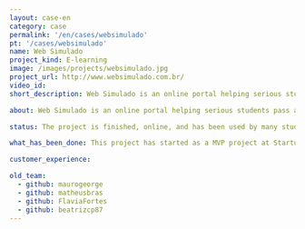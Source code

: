 ```yaml
---
layout: case-en
category: case
permalink: '/en/cases/websimulado'
pt: '/cases/websimulado'
name: Web Simulado
project_kind: E-learning
image: /images/projects/websimulado.jpg
project_url: http://www.websimulado.com.br/
video_id:
short_description: Web Simulado is an online portal helping serious students pass admission exams for Brazilian public school and public services. It offers real-life simulations with timed exams, scoring and rankings. At the end there are recommendations that informs where you can improve.

about: Web Simulado is an online portal helping serious students pass admission exams for Brazilian public school and public services. It offers real-life simulations with timed exams, scoring and rankings. At the end there are recommendations that informs where you can improve.

status: The project is finished, online, and has been used by many students.

what_has_been_done: This project has started as a MVP project at Startup:DEV, and then continued development, so now it's finished. It's a good example of someone who launched his idea and chose to continue with us.

customer_experience:

old_team:
  - github: maurogeorge
  - github: matheusbras
  - github: FlaviaFortes
  - github: beatrizcp87
---
```

